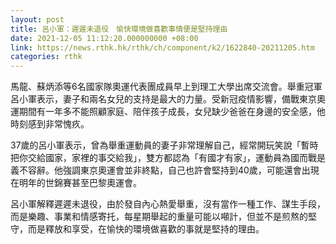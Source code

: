 ```yaml
---
layout: post
title: 呂小軍：遲遲未退役　愉快環境做喜歡事情便是堅持理由
date: 2021-12-05 11:12:20.000000000 +08:00
link: https://news.rthk.hk/rthk/ch/component/k2/1622840-20211205.htm
categories: rthk
---
```


馬龍、蘇炳添等6名國家隊奧運代表團成員早上到理工大學出席交流會。舉重冠軍呂小軍表示，妻子和兩名女兒的支持是最大的力量。受新冠疫情影響，備戰東京奧運期間有一年多不能照顧家庭、陪伴孩子成長，女兒缺少爸爸在身邊的安全感，他時刻感到非常愧疚。

37歲的呂小軍表示，曾為舉重運動員的妻子非常理解自己，經常開玩笑說「暫時把你交給國家，家裡的事交給我」，雙方都認為「有國才有家」，運動員為國而戰是義不容辭。他強調東京奧運會並非終點，自己也許會堅持到40歲，可能還會出現在明年的世錦賽甚至巴黎奧運會。

呂小軍解釋遲遲未退役，由於發自內心熱愛舉重，沒有當作一種工作、謀生手段，而是樂趣、事業和情感寄托，每星期舉起的重量可能以噸計，但並不是煎熬的堅守，而是釋放和享受，在愉快的環境做喜歡的事就是堅持的理由。

